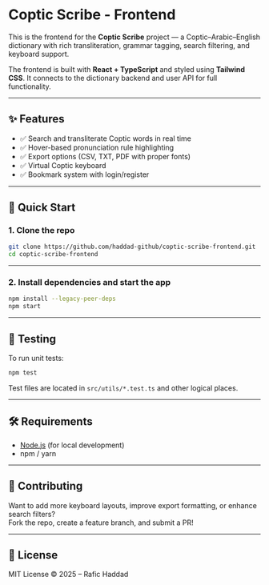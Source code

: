 # Coptic Scribe - Frontend

This is the frontend for the **Coptic Scribe** project — a Coptic–Arabic–English dictionary with rich transliteration, grammar tagging, search filtering, and keyboard support.

The frontend is built with **React + TypeScript** and styled using **Tailwind CSS**. It connects to the dictionary backend and user API for full functionality.

---

## ✨ Features

- ✅ Search and transliterate Coptic words in real time  
- ✅ Hover-based pronunciation rule highlighting  
- ✅ Export options (CSV, TXT, PDF with proper fonts)  
- ✅ Virtual Coptic keyboard  
- ✅ Bookmark system with login/register  

---

## 🚀 Quick Start

### 1. Clone the repo

```bash
git clone https://github.com/haddad-github/coptic-scribe-frontend.git
cd coptic-scribe-frontend
```

---

### 2. Install dependencies and start the app

```bash
npm install --legacy-peer-deps
npm start
```

---

## 🧪 Testing

To run unit tests:

```bash
npm test
```

Test files are located in `src/utils/*.test.ts` and other logical places.

---

## 🛠️ Requirements

- [Node.js](https://nodejs.org/) (for local development)
- npm / yarn

---

## 🤝 Contributing

Want to add more keyboard layouts, improve export formatting, or enhance search filters?  
Fork the repo, create a feature branch, and submit a PR!

---

## 📜 License

MIT License © 2025 – Rafic Haddad